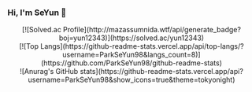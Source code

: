 ### Hi, I'm SeYun 👋


<!--
**ParkSeYun98/ParkSeYun98** is a ✨ _special_ ✨ repository because its `README.md` (this file) appears on your GitHub profile.

Here are some ideas to get you started:

- 🔭 I’m currently working on ...
- 🌱 I’m currently learning ...
- 👯 I’m looking to collaborate on ...
- 🤔 I’m looking for help with ...
- 💬 Ask me about ...
- 📫 How to reach me: ...
- 😄 Pronouns: ...
- ⚡ Fun fact: ...
-->



<div align="center">[![Solved.ac Profile](http://mazassumnida.wtf/api/generate_badge?boj=yun12343)](https://solved.ac/yun12343)<br/></div>

<div align="center">[![Top Langs](https://github-readme-stats.vercel.app/api/top-langs/?username=ParkSeYun98&langs_count=8)](https://github.com/ParkSeYun98/github-readme-stats)</div>

<div align="center">![Anurag's GitHub stats](https://github-readme-stats.vercel.app/api?username=ParkSeYun98&show_icons=true&theme=tokyonight)</div>
